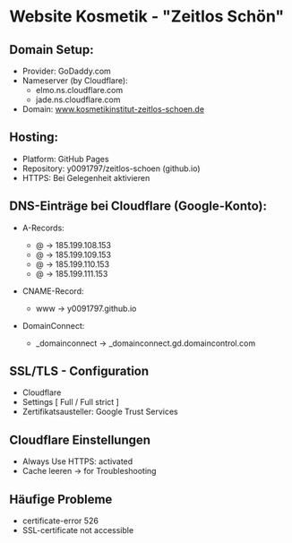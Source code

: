 # Website Kosmetik - "Zeitlos Schön"

## Domain Setup:
- Provider: GoDaddy.com
- Nameserver (by Cloudflare):
  - elmo.ns.cloudflare.com
  - jade.ns.cloudflare.com
- Domain: www.kosmetikinstitut-zeitlos-schoen.de

## Hosting:
- Platform: GitHub Pages
- Repository: y0091797/zeitlos-schoen (github.io)
- HTTPS: Bei Gelegenheit aktivieren

## DNS-Einträge bei Cloudflare (Google-Konto):
- A-Records:
  - @ -> 185.199.108.153
  - @ -> 185.199.109.153
  - @ -> 185.199.110.153
  - @ -> 185.199.111.153

- CNAME-Record:
  - www -> y0091797.github.io
 
- DomainConnect:
  - _domainconnect -> _domainconnect.gd.domaincontrol.com

## SSL/TLS - Configuration
- Cloudflare
- Settings [ Full / Full strict ]
- Zertifikatsausteller: Google Trust Services

## Cloudflare Einstellungen
- Always Use HTTPS: activated
- Cache leeren -> for Troubleshooting

## Häufige Probleme
- certificate-error 526
- SSL-certificate not accessible

